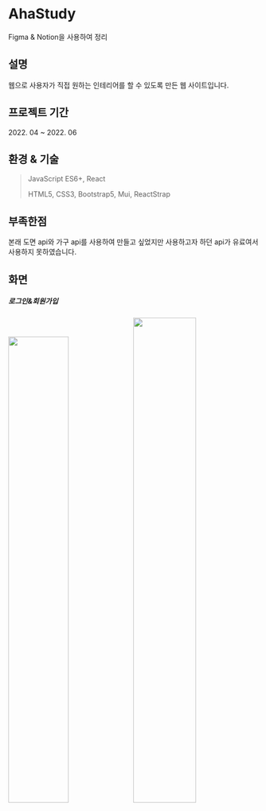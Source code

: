 # AhaStudy
  Figma & Notion을 사용하여 정리

  <h2>설명</h2>
  웹으로 사용자가 직접 원하는 인테리어를 할 수 있도록 만든 웹 사이트입니다.
  
  <br/>
  <h2>프로젝트 기간</h2>
  2022. 04 ~ 2022. 06<br>
  
  <h2>환경 & 기술</h2>

> JavaScript ES6+, React
> 
> HTML5, CSS3, Bootstrap5, Mui, ReactStrap

## 부족한점
본래 도면 api와 가구 api를 사용하여 만들고 싶었지만 사용하고자 하던 api가 유료여서 사용하지 못하였습니다.


## 화면
<div>
  <h5>로그인&회원가입</h5>
<img width="49%" src="https://user-images.githubusercontent.com/83685954/203502076-4881cbb4-5c39-47ab-a7a5-9dcc769224e9.jpg"/>
<img width="50%" src="https://user-images.githubusercontent.com/83685954/203499163-b3cf7777-efa6-40b4-808f-f0b85f055958.jpg"/>
</div>


